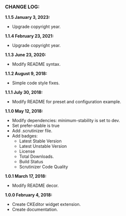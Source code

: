 ### CHANGE LOG:

**1.1.5 January 3, 2023:**
- Upgrade copyright year.

**1.1.4 February 23, 2021:**
- Upgrade copyright year.

**1.1.3 June 23, 2020:**
- Modify README syntax.

**1.1.2 August 9, 2018:**
- Simple code style fixes.

**1.1.1 July 30, 2018:**
- Modify README for preset and configuration example.

**1.1.0 May 12, 2018:**
- Modify dependencies: minimum-stability is set to dev.
- Set prefer-stable is true
- Add .scrutinizer file.
- Add badges:
    - Latest Stable Version
    - Latest Unstable Version
    - License
    - Total Downloads.
    - Build Status
    - Scrutinizer Code Quality

**1.0.1 March 17, 2018:**
- Modify README decor.

**1.0.0 February 4, 2018:**
- Create CKEditor widget extension.
- Create documentation.
